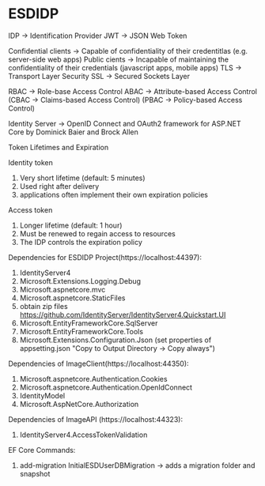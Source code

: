 # ESDIDP
IDP -> Identification Provider
JWT -> JSON Web Token

Confidential clients -> Capable of confidentiality of their credentitlas (e.g. server-side web apps)
Public cients -> Incapable of maintaining the confidentiality of their credentials (javascript apps, mobile apps)
TLS -> Transport Layer Security 
SSL -> Secured Sockets Layer

RBAC -> Role-base Access Control
ABAC -> Attribute-based Access Control (CBAC -> Claims-based Access Control) (PBAC -> Policy-based Access Control)



Identity Server -> OpenID Connect and OAuth2 framework for ASP.NET Core by Dominick Baier and Brock Allen


Token Lifetimes and Expiration

Identity token
1) Very short lifetime (default: 5 minutes)
2) Used right after delivery
3) applications often implement their own expiration policies


Access token
1) Longer lifetime (default: 1 hour)
2) Must be renewed to regain access to resources
3) The IDP controls the expiration policy


Dependencies for ESDIDP Project(https://localhost:44397):
1) IdentityServer4
2) Microsoft.Extensions.Logging.Debug
3) Microsoft.aspnetcore.mvc
3) Microsoft.aspnetcore.StaticFiles
4) obtain zip files https://github.com/IdentityServer/IdentityServer4.Quickstart.UI
5) Microsoft.EntityFrameworkCore.SqlServer
6) Microsoft.EntityFrameworkCore.Tools
7) Microsoft.Extensions.Configuration.Json  (set properties of appsetting.json "Copy to Output Directory -> Copy always")


Dependencies of ImageClient(https://localhost:44350):
1) Microsoft.aspnetcore.Authentication.Cookies
2) Microsoft.aspnetcore.Authentication.OpenIdConnect
3) IdentityModel
4) Microsoft.AspNetCore.Authorization

Dependencies of ImageAPI (https://localhost:44323):  
1) IdentityServer4.AccessTokenValidation



EF Core Commands:
1) add-migration InitialESDUserDBMigration  -> adds a migration folder and snapshot


